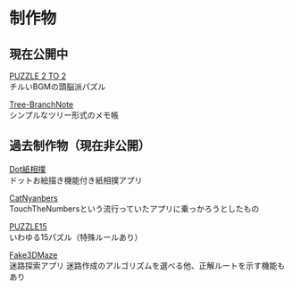 # 制作物

## 現在公開中
[PUZZLE 2 TO 2](/PUZZLE2TO2/index.md)<br>
チルいBGMの頭脳派パズル

[Tree-BranchNote](/Tree-BranchNote/index.md)<br>
シンプルなツリー形式のメモ帳

## 過去制作物（現在非公開）
[Dot紙相撲](/Dot/index.md)<br>
ドットお絵描き機能付き紙相撲アプリ

[CatNyanbers](/Cat/index.md)<br>
TouchTheNumbersという流行っていたアプリに乗っかろうとしたもの

[PUZZLE15](/P15/index.md)<br>
いわゆる15パズル（特殊ルールあり）

[Fake3DMaze](/Fake/index.md)<br>
迷路探索アプリ
迷路作成のアルゴリズムを選べる他、正解ルートを示す機能もあり